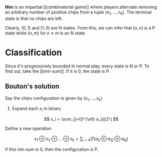 **Nim** is an impartial [[combinatorial game]] where players alternate removing an arbitrary number of positive chips from a tuple $(n_1, \dots, n_k)$. The terminal state is that no chips are left.

Clearly, $(0,1)$ and $(1,0)$ are N states. From this, we can infer that $(n,n)$ is a P state while $(n, m)$ for $n \neq m$ is an N state.

# Classification

Since it's progressively bounded in normal play, every state is N or P. To find out, take the [[nim-sum]]. If it is 0, the state is P.

## Bouton's solution

Say the chips configuration is given by $(x_1, \dots, x_k)$

1. Expand each $x_i$ in binary

$$
x_i = \sum_{j=0}^{\ell} a_{ij}2^j
$$

Define a new operation

$$
x_1 \oplus x_2 \oplus \dots \oplus x_k = \sum_{j=0} 2^j \left( a_{ij} \oplus a_{2j} \oplus a_{kj} \right)
$$

If this nim sum is 0, then the configuration is P.